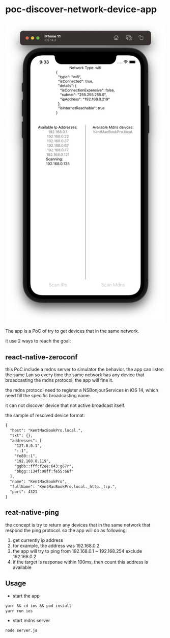# poc-discover-network-device-app

![](./screenshot.png)

The app is a PoC of try to get devices that in the same network.

it use 2 ways to reach the goal:

## react-native-zeroconf

this PoC include a mdns server to simulator the behavior. the app can listen the same Lan so every time the same network has any device that broadcasting the mdns protocol, the app will fine it. 

the mdns protocol need to register a NSBonjourServices in iOS 14, which need fill the specific broadcasting name.

it can not discover device that not active broadcast itself.

the sample of resolved device format:

```
{
  "host": "KentMacBookPro.local.",
  "txt": {},
  "addresses": [
    "127.0.0.1",
    "::1",
    "fe80::1",
    "192.168.8.119",
    "ggbb::fff:f2ee:643:g67r",
    "bbgg::134f:98ff:fe55:66f"
  ],
  "name": "KentMacBookPro",
  "fullName": "KentMacBookPro.local._http._tcp.",
  "port": 4321
}
```

## reat-native-ping

the concept is try to return any devices that in the same network that respond the ping protocol. so the app will do as following:

1. get currently ip address
2. for example, the address was 192.168.0.2 
3. the app will try to ping from 192.168.0.1 ~ 192.168.254 exclude 192.168.0.2
4. if the target is response within 100ms, then count this address is available

## Usage

- start the app

```shell
yarn && cd ios && pod install
yarn run ios
```

- start mdns server

```shell
node server.js
```